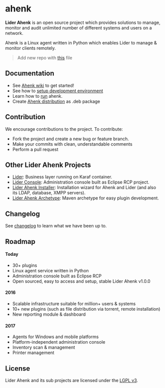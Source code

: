 # ahenk

**Lider Ahenk** is an open source project which provides solutions to manage, monitor and audit unlimited number of different systems and users on a network.

Ahenk is a Linux agent written in Python which enables Lider to manage & monitor clients remotely.

>Add new repo with [this](https://github.com/Pardus-Kurumsal/lider-ahenk-installer/blob/master/ahenk-installer/conf/liderahenk.list) file 

## Documentation

* See [Ahenk wiki](https://github.com/Pardus-Kurumsal/ahenk/wiki) to get started!
* See how to [setup development environment](https://github.com/Pardus-Kurumsal/ahenk/wiki/01.-Setup-Development-Environment)
* Learn how to [run](https://github.com/Pardus-Kurumsal/ahenk/wiki/02.-Running) ahenk.
* Create [Ahenk distribution](https://github.com/Pardus-Kurumsal/ahenk/wiki/03.-Ahenk-Distribution) as .deb package

## Contribution

We encourage contributions to the project. To contribute:

* Fork the project and create a new bug or feature branch.
* Make your commits with clean, understandable comments
* Perform a pull request

## Other Lider Ahenk Projects

* [Lider](https://github.com/Pardus-Kurumsal/lider): Business layer running on Karaf container.
* [Lider Console](https://github.com/Pardus-Kurumsal/lider-console): Administration console built as Eclipse RCP project.
* [Lider Ahenk Installer](https://github.com/Pardus-Kurumsal/lider-ahenk-installer): Installation wizard for Ahenk and Lider (and also its LDAP, database, XMPP servers).
* [Lider Ahenk Archetype](https://github.com/Pardus-Kurumsal/lider-ahenk-archetype): Maven archetype for easy plugin development.

## Changelog

See [changelog](https://github.com/Pardus-Kurumsal/ahenk/wiki/Changelog) to learn what we have been up to.

## Roadmap

#### Today

* 30+ plugins
* Linux agent service written in Python
* Administration console built as Eclipse RCP
* Open sourced, easy to access and setup, stable Lider Ahenk v1.0.0

#### 2016

* Scalable infrastructure suitable for million+ users & systems
* 10+ new plugins (such as file distribution via torrent, remote installation)
* New reporting module & dashboard

#### 2017

* Agents for Windows and mobile platforms
* Platform-independent administration console
* Inventory scan & management
* Printer management

## License

Lider Ahenk and its sub projects are licensed under the [LGPL v3](https://github.com/Pardus-Kurumsal/ahenk/blob/master/LICENSE).
